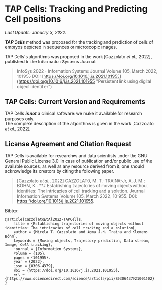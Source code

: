 # TAP Cells: Tracking and Predicting Cell positions

*Last Update: January 3, 2022.*  

***TAP Cells*** method was proposed for the tracking and prediction of cells of embryos depicted in sequences of microscopic images.  

TAP Cells's algorithms was proposed in the work [Cazzolato *et al.*, 2022], published in the Information Systems Journal:  

> InfoSys 2022 - Information Systems Journal
> Volume 105, March 2022, 101955
> DOI: [https://doi.org/10.1016/j.is.2021.101955](https://doi.org/10.1016/j.is.2021.101955 "Persistent link using digital object identifier")

## TAP Cells: Current Version and Requirements  

TAP Cells ***is not*** a clinical software: we make it available for research purposes only.  
The complete description of the algorithms is given in the work [Cazzolato *et al.*, 2022].  

## License Agreement and Citation Request  

TAP Cells is available for researches and data scientists under the GNU General Public License 3.0. In case of publication and/or public use of the available sources, as well as any resource derived from it, one should acknowledge its creators by citing the following paper.  

> [Cazzolato *et al.*, 2022] CAZZOLATO, M. T.; TRAINA-Jr, A. J. M.; BÖHM, K.. **# Establishing trajectories of moving objects without identities: The intricacies of cell tracking and a solution. Journal Information Systems. Volume 105, March 2022, 101955. DOI: https://doi.org/10.1016/j.is.2021.101955.

Bibtex:  
```
@article{CazzolatoEtAl2022-TAPCells,
	title = {Establishing trajectories of moving objects without identities: The intricacies of cell tracking and a solution},
	author = {Mirela T. Cazzolato and Agma J.M. Traina and Klemens Böhm},
	keywords = {Moving objects, Trajectory prediction, Data stream, Image, Cell tracking},
	journal = {Information Systems},
	volume = {105},
	pages = {101955},
	year = {2022},
	issn = {0306-4379},
	doi = {https://doi.org/10.1016/j.is.2021.101955},
	url = {https://www.sciencedirect.com/science/article/pii/S0306437921001502}
}
```
